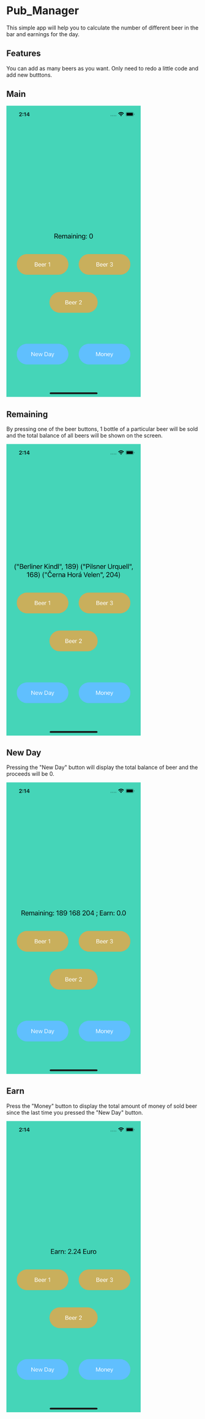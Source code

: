 # Pub_Manager
This simple app will help you to calculate the number of different beer in the bar and earnings for the day.

## Features
You can add as many beers as you want. Only need to redo a little code and add new butttons.


## Main
<img src="./ScreenShots/first.png" width=351 height=759.6>

## Remaining
By pressing one of the beer buttons, 1 bottle of a particular beer will be sold and the total balance of all beers will be shown on the screen.

<img src="./ScreenShots/second.png" width=351 height=759.6>

## New Day
Pressing the "New Day" button will display the total balance of beer and the proceeds will be 0.

<img src="./ScreenShots/third.png" width=351 height=759.6>

## Earn
Press the "Money" button to display the total amount of money of sold beer since the last time you pressed the "New Day" button.

<img src="./ScreenShots/fourth.png" width=351 height=759.6>
